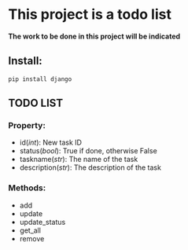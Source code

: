 # This project is a todo list

**The work to be done in this project will be indicated**

## **Install:**

`pip install django`

## TODO LIST
### Property:
- id(*int*): New task ID
- status(*bool*): True if done, otherwise False
- taskname(*str*): The name of the task
- description(*str*): The description of the task

### Methods:
- add
- update
- update_status
- get_all
- remove
